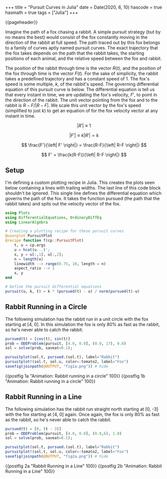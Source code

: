 +++
title = "Pursuit Curves in Julia"
date = Date(2020, 6, 10)
hascode = true
hasmath = true
tags = ["Julia"]
+++

{{pageheader}}

Imagine the path of a fox chasing a rabbit. A simple pursuit strategy (but by no means the best) would consist of the fox constantly moving in the direction of the rabbit at full speed. The path traced out by this fox belongs to a family of curves aptly named pursuit curves. The exact trajectory that the fox takes depends on the path that the rabbit takes, the starting positions of each animal, and the relative speed between the fox and rabbit.

The position of the rabbit through time is the vector $R(t)$, and the position of the fox through time is the vector $F(t)$. For the sake of simplicity, the rabbit takes a predefined trajectory and has a constant speed of 1. The fox's speed is some multiple, $k$, of the rabbit's speed. The governing differential equation of this pursuit curve is below. The differential equation is tell us that every instant in time, we are updating the fox's velocity, $F'$, to point in the direction of the rabbit. The unit vector pointing from the fox and to the rabbit is $R-F/|R-F|$. We scale this unit vector by the fox's speed (simplified to just $k$) to get an equation of for the fox velocity vector at any instant in time.

$$ \left| R' \right| \equiv 1 $$

$$ \left| F' \right| \equiv k \left| R' \right| = k $$

$$ \frac{F'}{\left| F' \right|} = \frac{R-F}{\left| R-F \right|} $$

$$ F' = \frac{k(R-F)}{\left| R-F \right|} $$

## Setup

I'm defining a custom plotting recipe in Julia. This creates the plots seen below containing a lines with trailing widths. The last line of this code block shouldn't be ignored. This single line defines the differential equation which governs the path of the fox. It takes the function pursued (the path that the rabbit takes) and spits out the velocity vector of the fox.

```julia
using Plots
using DifferentialEquations, OrdinaryDiffEq
using LinearAlgebra

# Creating a plotting recipe for these pursuit curves
@userplot PursuitPlot
@recipe function f(cp::PursuitPlot)
    t, u = cp.args
    u = hcat(u...)';
    x, y = u[:,1], u[:,2];
    n = length(x)
    linewidth --> range(0.75, 10, length = n)
    aspect_ratio --> 1
    x, y
end

# Define the pursuit differential equations
pursuit(u, k, t) = k * (pursued(t) - u) / norm(pursued(t)-u)
```

## Rabbit Running in a Circle

The following simulation has the rabbit run in a unit circle with the fox starting at [4, 0]. In this simulation the fox is only 80% as fast as the rabbit, so he's never able to catch the rabbit.

```julia
pursued(t) = [cos(t), sin(t)]
prob = ODEProblem(pursuit, [4.0, 0.0], (0.0, 17), 0.8)
sol = solve(prob, saveat=0.1);

pursuitplot(sol.t, pursued.(sol.t), label="Rabbit")
pursuitplot!(sol.t, sol.u, color=:tomato2, label="Fox")
savefig(joinpath(@OUTPUT, "fig1a.png")) # hide
```

{{postfig 1a "Animation: Rabbit running in a circle" 100}}
{{postfig 1b "Animation: Rabbit running in a circle" 100}}

## Rabbit Running in a Line

The following simulation has the rabbit run straight north starting at [0, -3] with the fox starting at [4, 0] again. Once again, the fox is only 80% as fast as the rabbit, so he's never able to catch the rabbit.

```julia
pursued(t) = [0, (t - 3)]
prob = ODEProblem(pursuit, [4.0, 0.0], (0.0,6), 1.0)
sol = solve(prob, saveat=0.1);

pursuitplot(sol.t, pursued.(sol.t), label="Rabbit")
pursuitplot!(sol.t, sol.u, color=:tomato2, label="Fox")
savefig(joinpath(@OUTPUT, "fig2a.png")) # hide
```

{{postfig 2a "Rabbit Running in a Line" 100}}
{{postfig 2b "Animation: Rabbit Running in a Line" 100}}